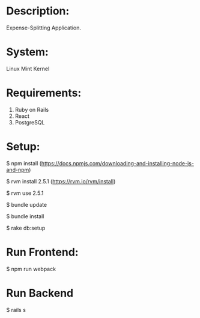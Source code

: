 # Description:
Expense-Splitting Application.

# System:
Linux Mint Kernel

# Requirements:
1. Ruby on Rails
2. React
3. PostgreSQL

# Setup:
$ npm install (https://docs.npmjs.com/downloading-and-installing-node-js-and-npm)

$ rvm install 2.5.1 (https://rvm.io/rvm/install)

$ rvm use 2.5.1

$ bundle update

$ bundle install

$ rake db:setup

# Run Frontend:
$ npm run webpack

# Run Backend
$ rails s




